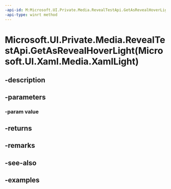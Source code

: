 ```yaml
---
-api-id: M:Microsoft.UI.Private.Media.RevealTestApi.GetAsRevealHoverLight(Microsoft.UI.Xaml.Media.XamlLight)
-api-type: winrt method
---
```


# Microsoft.UI.Private.Media.RevealTestApi.GetAsRevealHoverLight(Microsoft.UI.Xaml.Media.XamlLight)

<!--
public Microsoft.UI.Private.Media.RevealHoverLight GetAsRevealHoverLight (Microsoft.UI.Xaml.Media.XamlLight value);
-->


## -description

## -parameters

### -param value

## -returns

## -remarks

## -see-also

## -examples


